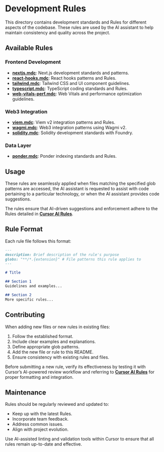 # Development Rules

This directory contains development standards and Rules for different aspects of the codebase. These rules are used by the AI assistant to help maintain consistency and quality across the project.

## Available Rules

### Frontend Development

- **[nextjs.mdc](./nextjs.mdc)**: Next.js development standards and patterns.
- **[react-hooks.mdc](./react-hooks.mdc)**: React hooks patterns and Rules.
- **[tailwind.mdc](./tailwind.mdc)**: Tailwind CSS and UI component guidelines.
- **[typescript.mdc](./typescript.mdc)**: TypeScript coding standards and Rules.
- **[web-vitals-perf.mdc](./web-vitals-perf.mdc)**: Web Vitals and performance optimization guidelines.

### Web3 Integration

- **[viem.mdc](./viem.mdc)**: Viem v2 integration patterns and Rules.
- **[wagmi.mdc](./wagmi.mdc)**: Web3 integration patterns using Wagmi v2.
- **[solidity.mdc](./solidity.mdc)**: Solidity development standards with Foundry.

### Data Layer

- **[ponder.mdc](./ponder.mdc)**: Ponder indexing standards and Rules.

## Usage

These rules are seamlessly applied when files matching the specified glob patterns are accessed, the AI assistant is requested to assist with code pertaining to a particular technology, or when the AI assistant provides code suggestions.

The rules ensure that AI-driven suggestions and enforcement adhere to the Rules detailed in **[Cursor AI Rules](https://docs.cursor.com/context/rules-for-ai)**.

## Rule Format

Each rule file follows this format:

```markdown
---
description: Brief description of the rule's purpose
globs: "**/*.{extension}" # File patterns this rule applies to
---

# Title

## Section 1
Guidelines and examples...

## Section 2
More specific rules...
```

## Contributing

When adding new files or new rules in existing files:

1. Follow the established format.
2. Include clear examples and explanations.
3. Define appropriate glob patterns.
4. Add the new file or rule to this README.
5. Ensure consistency with existing rules and files.

Before submitting a new rule, verify its effectiveness by testing it with Cursor’s AI-powered review workflow and referring to **[Cursor AI Rules](https://docs.cursor.com/context/rules-for-ai)** for proper formatting and integration.

## Maintenance

Rules should be regularly reviewed and updated to:

- Keep up with the latest Rules.
- Incorporate team feedback.
- Address common issues.
- Align with project evolution.

Use AI-assisted linting and validation tools within Cursor to ensure that all rules remain up-to-date and effective.



